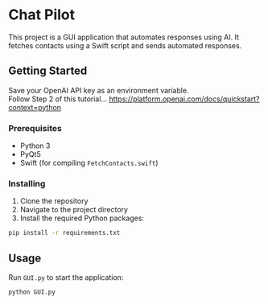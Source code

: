 # Chat Pilot

This project is a GUI application that automates responses using AI. It fetches contacts using a Swift script and sends automated responses.

## Getting Started

Save your OpenAI API key as an environment variable.  
Follow Step 2 of this tutorial... https://platform.openai.com/docs/quickstart?context=python


### Prerequisites

- Python 3
- PyQt5
- Swift (for compiling `FetchContacts.swift`)

### Installing

1. Clone the repository
2. Navigate to the project directory
3. Install the required Python packages:

```sh
pip install -r requirements.txt
```

## Usage

Run `GUI.py` to start the application:

```sh
python GUI.py
```
